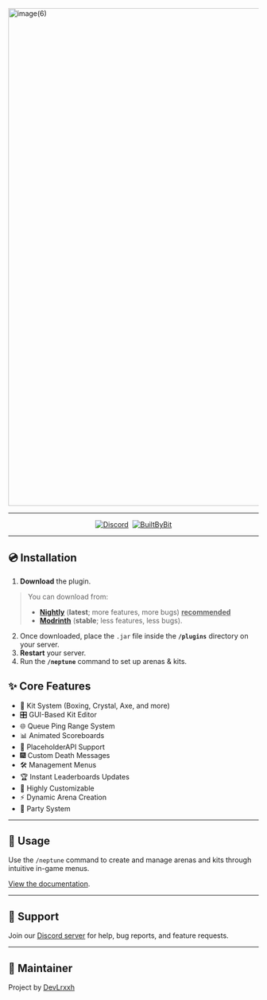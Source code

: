 <img width="2000" height="1000" alt="image(6)" src="https://github.com/user-attachments/assets/76ecdb11-ead6-4598-9d0c-4327503df5ec" />

---

<div align="center">
  <a href="https://discord.gg/f6rUtpy6y4" target="_blank"><img alt="Discord" src="https://img.shields.io/badge/Discord-100000?style=for-the-badge&logo=Discord&logoColor=white&labelColor=7289da&color=7289da"/></a>&nbsp;
  <a href="https://builtbybit.com/resources/neptune-practice-core.44588/" target="_blank"><img alt="BuiltByBit" src="https://img.shields.io/badge/Builtbybit-100000?style=for-the-badge&logo=builtbybit&logoColor=white&labelColor=7289da&color=7289da"/></a>
</div>

---

## 💿 Installation

1. **Download** the plugin.

> You can download from:
>
> - [**Nightly**](https://nightly.link/Solara-Development/Neptune/workflows/maven/master/Plugin.zip) (**latest**; more features, more bugs) <ins>**recommended**</ins>
> - [**Modrinth**](https://modrinth.com/plugin/neptunepractice#download) (**stable**; less features, less bugs).

2. Once downloaded, place the `.jar` file inside the **`/plugins`** directory on your server.
3. **Restart** your server.
4. Run the **`/neptune`** command to set up arenas & kits.

## ✨ Core Features

- 🥊 Kit System (Boxing, Crystal, Axe, and more)
- 🎛️ GUI-Based Kit Editor
- 🌐 Queue Ping Range System
- 📊 Animated Scoreboards
- 🧩 PlaceholderAPI Support
- 🎆 Custom Death Messages
- 🛠️ Management Menus
- 🏆 Instant Leaderboards Updates
- 🧩 Highly Customizable
- ⚡ Dynamic Arena Creation
- 📄 Party System

---

## 🧪 Usage

Use the `/neptune` command to create and manage arenas and kits through intuitive in-game menus.

[View the documentation](./docs/README.md).

---

## 💬 Support

Join our [Discord server](https://discord.gg/f6rUtpy6y4) for help, bug reports, and feature requests.

---

## 👤 Maintainer

Project by [DevLrxxh](https://github.com/Devlrxxh)
